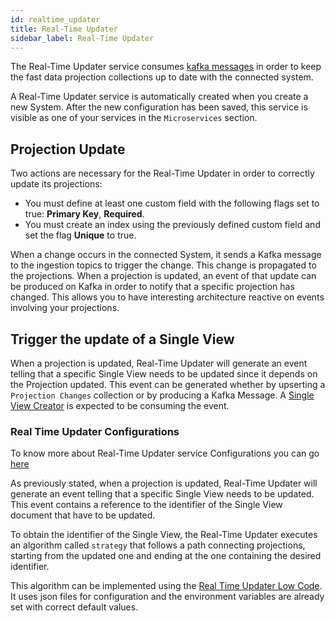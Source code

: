```yaml
---
id: realtime_updater
title: Real-Time Updater
sidebar_label: Real-Time Updater
---
```


The Real-Time Updater service consumes [kafka messages](https://kafka.apache.org/intro#intro_concepts_and_terms) in order to keep the fast data projection collections up to date with the connected system.

A Real-Time Updater service is automatically created when you create a new System.
After the new configuration has been saved, this service is visible as one of your services in the `Microservices` section.

## Projection Update

Two actions are necessary for the Real-Time Updater in order to correctly update its projections:

- You must define at least one custom field with the following flags set to true: **Primary Key**, **Required**.
- You must create an index using the previously defined custom field and set the flag **Unique** to true.

When a change occurs in the connected System, it sends a Kafka message to the ingestion topics to trigger the change. This change is propagated to the projections. When a projection is updated, an event of that update can be produced on Kafka in order to notify that a specific projection has changed. This allows you to have interesting architecture reactive on events involving your projections.

## Trigger the update of a Single View

When a projection is updated, Real-Time Updater will generate an event telling that a specific Single View needs to be updated since it depends on the Projection updated. This event can be generated whether by upserting a `Projection Changes` collection or by producing a Kafka Message. A [Single View Creator](https://kafka.apache.org/intro#intro_concepts_and_terms) is expected to be consuming the event.

### Real Time Updater Configurations

To know more about Real-Time Updater service Configurations you can go [here](/fast_data/configuration/realtime_updater.md)

As previously stated, when a projection is updated, Real-Time Updater will generate an event telling that a specific Single View needs to be updated. This event contains a reference to the identifier of the Single View document that have to be updated. 

To obtain the identifier of the Single View, the Real-Time Updater executes an algorithm called `strategy` that follows a path connecting projections, starting from the updated one and ending at the one containing the desired identifier.

This algorithm can be implemented using the [Real Time Updater Low Code](/fast_data/configuration/realtime_updater.md). It uses json files for configuration and the environment variables are already set with correct default values.
